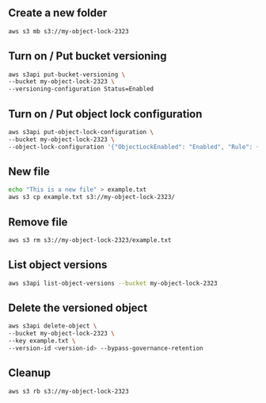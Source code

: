 ## Create a new folder

```sh
aws s3 mb s3://my-object-lock-2323
```

## Turn on / Put bucket versioning

```sh
aws s3api put-bucket-versioning \
--bucket my-object-lock-2323 \
--versioning-configuration Status=Enabled
```

## Turn on / Put object lock configuration

```sh
aws s3api put-object-lock-configuration \
--bucket my-object-lock-2323 \
--object-lock-configuration '{"ObjectLockEnabled": "Enabled", "Rule": {"DefaultRetention": {"Mode": "GOVERNANCE", "Days": 1}}}'
```

## New file

```sh
echo "This is a new file" > example.txt
aws s3 cp example.txt s3://my-object-lock-2323/
```

## Remove file

```sh
aws s3 rm s3://my-object-lock-2323/example.txt
```

## List object versions

```sh
aws s3api list-object-versions --bucket my-object-lock-2323
```

## Delete the versioned object

```sh
aws s3api delete-object \
--bucket my-object-lock-2323 \
--key example.txt \
--version-id <version-id> --bypass-governance-retention
```

## Cleanup

```sh
aws s3 rb s3://my-object-lock-2323
```
